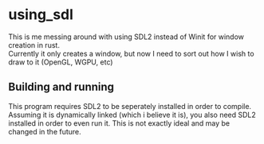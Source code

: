 # using_sdl

This is me messing around with using SDL2 instead of Winit for window creation in rust.<br>
Currently it only creates a window, but now I need to sort out how I wish to draw to it (OpenGL, WGPU, etc)

## Building and running

This program requires SDL2 to be seperately installed in order to compile. Assuming it is dynamically linked (which i believe it is), you also need SDL2 installed in order to even run it. This is not exactly ideal and may be changed in the future.


